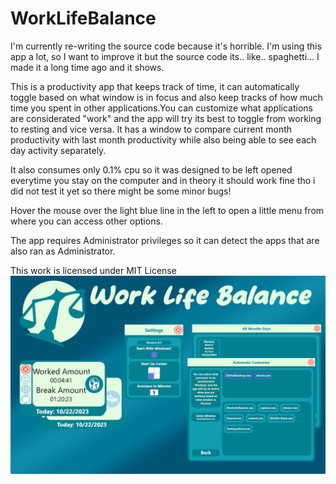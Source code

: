 # WorkLifeBalance
I'm currently re-writing the source code because it's horrible.
I'm using this app a lot, so I want to improve it but the source code its.. like.. spaghetti... I made it a long time ago and it shows. 

This is a productivity app that keeps track of time, it can automatically toggle based on what window is in focus and also keep tracks of how much time you spent in other applications.You can customize what applications are considerated "work" and the app will try its best to toggle from working to resting and vice versa.
It has a window to compare current month productivity with last month productivity while also being able
to see each day activity separately.

It also consumes only 0.1% cpu so it was designed to be left opened everytime you stay on the computer and in theory it should work fine tho i did not test it yet so there might be some minor bugs!

Hover the mouse over the light blue line in the left to open a little menu from where you can access other options.

The app requires Administrator privileges so it can detect the apps that are also ran as Administrator.

This work is licensed under MIT License
![alt text](Assets/WorkLifeBalanceThumb.png)
